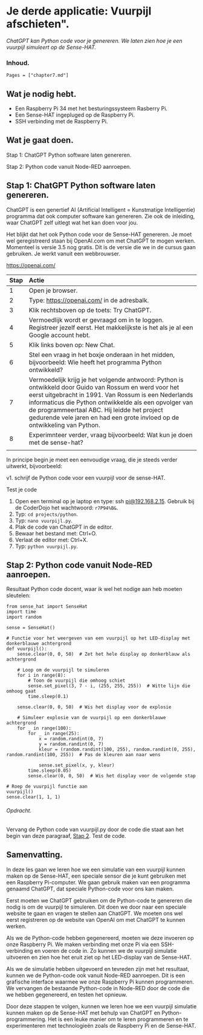 # Je derde applicatie: Vuurpijl afschieten".

*ChatGPT kan Python code voor je genereren. We laten zien hoe je een vuurpijl simuleert op de Sense-HAT.*

### Inhoud.

```@contents
Pages = ["chapter7.md"]
```

## Wat je nodig hebt.

- Een Raspberry Pi 34 met het besturingssysteem Rasberry Pi.
- Een Sense-HAT ingepluged op de Raspberry Pi.
- SSH verbinding met de Raspberry Pi.

## Wat je gaat doen.

Stap 1: ChatGPT Python software laten genereren.

Stap 2: Python code vanuit Node-RED aanroepen.

## Stap 1: ChatGPT Python software laten genereren.

ChatGPT is een genertief AI (Artificial Intelligent = Kunstmatige Intelligentie) programma dat ook computer software kan genereren. Zie ook de inleiding, waar ChatGPT zelf uitlegt wat het kan doen voor jou.

Het blijkt dat het ook Python code voor de Sense-HAT genereren. Je moet wel geregistreerd staan bij OpenAI.com om met ChatGPT te mogen werken. Momenteel is versie 3.5 nog gratis. Dit is de versie die we in de cursus gaan gebruiken. Je werkt vanuit een webbrouwser.

https://openai.com/

|Stap        | Actie      |
|:---------- | :---------- |
| 1 | Open je browser. |
| 2 | Type: https://openai.com/ in de adresbalk. |
| 3 | Klik rechtsboven op de toets: Try ChatGPT. |
| 4 | Vermoedlijk wordt er gevraagd om in te loggen. Registreer jezelf eerst. Het makkelijkste is het als je al een Google account hebt. |
| 5 | Klik links boven op: New Chat. |
| 6 | Stel een vraag in het boxje onderaan in het midden, bijvoorbeeld: Wie heeft het programma Python ontwikkeld? |
| 7 | Vermoedelijk krijg je het volgende antwoord: Python is ontwikkeld door Guido van Rossum en werd voor het eerst uitgebracht in 1991. Van Rossum is een Nederlands informaticus die Python ontwikkelde als een opvolger van de programmeertaal ABC. Hij leidde het project gedurende vele jaren en had een grote invloed op de ontwikkeling van Python. |
| 8 | Experimnteer verder, vraag bijvoorbeeld: Wat kun je doen met de sense-hat? |
||

In principe begin je meet een eenvoudige vraag, die je steeds verder uitwerkt, bijvoorbeeld:

v1. schrijf de Python code voor een vuurpijl voor de sense-HAT.

Test je code
1. Open een terminal op je laptop en type: ssh pi@192.168.2.15. Gebruik bij de CoderDojo het wachtwoord: `r7P94%B&`.
2. Typ: `cd projects/python`.
3. Typ: `nano vuurpijl.py`.
4. Plak de code van ChatGPT in de editor.
5. Bewaar het bestand met: Ctrl+O.
6. Verlaat de editor met: Ctrl+X.
7. Typ: `python vuurpijl.py`.

## Stap 2: Python code vanuit Node-RED aanroepen.

Resultaat Python code docent, waar ik wel het nodige aan heb moeten sleutelen:

```
from sense_hat import SenseHat
import time
import random

sense = SenseHat()

# Functie voor het weergeven van een vuurpijl op het LED-display met donkerblauwe achtergrond
def vuurpijl():
    sense.clear(0, 0, 50)  # Zet het hele display op donkerblauw als achtergrond

    # Loop om de vuurpijl te simuleren
    for i in range(8):
        # Toon de vuurpijl die omhoog schiet
        sense.set_pixel(3, 7 - i, (255, 255, 255))  # Witte lijn die omhoog gaat
        time.sleep(0.1)

    sense.clear(0, 0, 50)  # Wis het display voor de explosie

    # Simuleer explosie van de vuurpijl op een donkerblauwe achtergrond
    for _ in range(100):
        for _ in range(25):
            x = random.randint(0, 7)
            y = random.randint(0, 7)
            kleur = (random.randint(100, 255), random.randint(0, 255), random.randint(100, 255))  # Pas de kleuren aan naar wens

            sense.set_pixel(x, y, kleur)
        time.sleep(0.05)
        sense.clear(0, 0, 50)  # Wis het display voor de volgende stap

# Roep de vuurpijl functie aan
vuurpijl()
sense.clear(1, 1, 1)
```

###### Opdracht.

Vervang de Python code van vuurpijl.py door de code die staat aan het begin van deze paragraaf, [Stap 2](#Stap-2:-Python-code-vanuit-Node-RED-aanroepen.). Test de code.


## Samenvatting.

In deze les gaan we leren hoe we een simulatie van een vuurpijl kunnen maken op de Sense-HAT, een speciale sensor die je kunt gebruiken met een Raspberry Pi-computer. We gaan gebruik maken van een programma genaamd ChatGPT, dat speciale Python-code voor ons kan maken.

Eerst moeten we ChatGPT gebruiken om de Python-code te genereren die nodig is om de vuurpijl te simuleren. Dit doen we door naar een speciale website te gaan en vragen te stellen aan ChatGPT. We moeten ons wel eerst registreren op de website van OpenAI om met ChatGPT te kunnen werken.

Als we de Python-code hebben gegenereerd, moeten we deze invoeren op onze Raspberry Pi. We maken verbinding met onze Pi via een SSH-verbinding en voeren de code in. Zo kunnen we de vuurpijl simulatie uitvoeren en zien hoe het eruit ziet op het LED-display van de Sense-HAT.

Als we de simulatie hebben uitgevoerd en tevreden zijn met het resultaat, kunnen we de Python-code ook vanuit Node-RED aanroepen. Dit is een grafische interface waarmee we onze Raspberry Pi kunnen programmeren. We vervangen de bestaande Python-code in Node-RED door de code die we hebben gegenereerd, en testen het opnieuw.

Door deze stappen te volgen, kunnen we leren hoe we een vuurpijl simulatie kunnen maken op de Sense-HAT met behulp van ChatGPT en Python-programmering. Het is een leuke manier om te leren programmeren en te experimenteren met technologieën zoals de Raspberry Pi en de Sense-HAT.